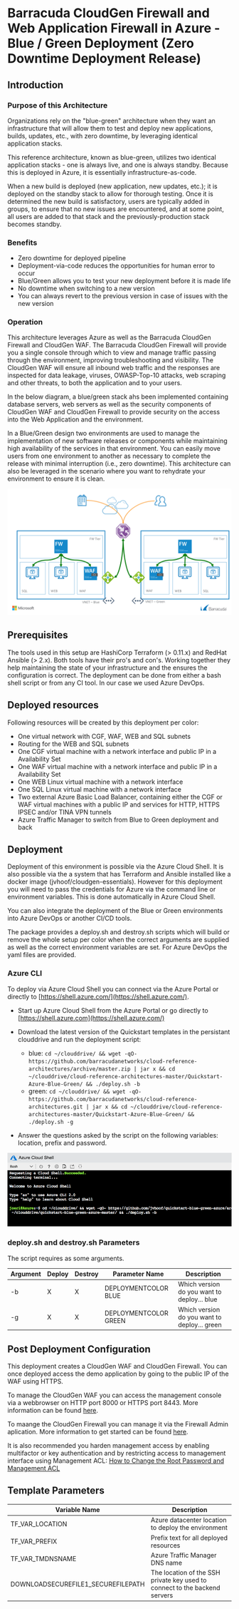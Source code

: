 # Barracuda CloudGen Firewall and Web Application Firewall in Azure - Blue / Green Deployment (Zero Downtime Deployment Release)

## Introduction

### Purpose of this Architecture

Organizations rely on the "blue-green" architecture when they want an infrastructure that will allow them to test and deploy new applications, builds, updates, etc., with zero downtime, by leveraging identical application stacks.  

This reference architecture, known as blue-green, utilizes two identical application stacks - one is always live, and one is always standby.  Because this is deployed in Azure, it is essentially infrastructure-as-code.

When a new build is deployed (new application, new updates, etc.); it is deployed on the standby stack to allow for thorough testing.  Once it is determined the new build is satisfactory, users are typically added in groups, to ensure that no new issues are encountered, and at some point, all users are added to that stack and the previously-production stack becomes standby.

### Benefits

- Zero downtime for deployed pipeline
- Deployment-via-code reduces the opportunities for human error to occur
- Blue/Green allows you to test your new deployment before it is made life
- No downtime when switching to a new version
- You can always revert to the previous version in case of issues with the new version

### Operation

This architecture leverages Azure as well as the Barracuda CloudGen Firewall and CloudGen WAF. The Barracuda CloudGen Firewall will provide you a single console through which to view and manage traffic passing through the environment, improving troubleshooting and visibility.  The CloudGen WAF will ensure all inbound web traffic and the responses are inspected for data leakage, viruses, OWASP-Top-10 attacks, web scraping and other threats, to both the application and to your users.

In the below diagram, a blue/green stack ahs been implemented containing database servers, web servers as well as the security components of CloudGen WAF and CloudGen Firewall to provide security on the access into the Web Application and the environment.

In a Blue/Green design two environments are used to manage the implementation of new software releases or components while maintaining high availability of the services in that environment.  You can easily move users from one environment to another as necessary to complete the release with minimal interruption (i.e., zero downtime).  This architecture can also be leveraged in the scenario where you want to rehydrate your environment to ensure it is clean.

![CGF Azure Network Architecture](images/cudalab-blue-green.png)

## Prerequisites
The tools used in this setup are HashiCorp Terraform (> 0.11.x) and RedHat Ansible (> 2.x). Both tools have their pro's and con's. Working together they help maintaining the state of your infrastructure and the ensures the configuration is correct. The deployment can be done from either a bash shell script or from any CI tool. In our case we used Azure DevOps.

## Deployed resources
Following resources will be created by this deployment per color:
- One virtual network with CGF, WAF, WEB and SQL subnets
- Routing for the WEB and SQL subnets
- One CGF virtual machine with a network interface and public IP in a Availability Set
- One WAF virtual machine with a network interface and public IP in a Availability Set
- One WEB Linux virtual machine with a network interface
- One SQL Linux virtual machine with a network interface
- Two external Azure Basic Load Balancer, containing either the CGF or WAF virtual machines with a public IP and services for HTTP, HTTPS IPSEC and/or TINA VPN tunnels
- Azure Traffic Manager to switch from Blue to Green deployment and back

## Deployment

Deployment of this environment is possible via the Azure Cloud Shell. It is also possible via the a system that has Terraform and Ansible installed like a docker image (jvhoof/cloudgen-essentials). However for this deployment you will need to pass the credentials for Azure via the command line or environment variables. This is done automatically in Azure Cloud Shell. 

You can also integrate the deployment of the Blue or Green environments into Azure DevOps or another CI/CD tools. 

The package provides a deploy.sh and destroy.sh scripts which will build or remove the whole setup per color when the correct arguments are supplied as well as the correct environment variables are set. For Azure DevOps the yaml files are provided.

### Azure CLI

To deploy via Azure Cloud Shell you can connect via the Azure Portal or directly to [https://shell.azure.com/](https://shell.azure.com/). 

- Start up Azure Cloud Shell from the Azure Portal or go directly to [https://shell.azure.com](https://shell.azure.com/)
- Download the latest version of the Quickstart templates in the persistant clouddrive and run the deployment script:

    - blue: `cd ~/clouddrive/ && wget -qO- https://github.com/barracudanetworks/cloud-reference-architectures/archive/master.zip | jar x && cd ~/clouddrive/cloud-reference-architectures-master/Quickstart-Azure-Blue-Green/ && ./deploy.sh -b`
    - green: `cd ~/clouddrive/ && wget -qO- https://github.com/barracudanetworks/cloud-reference-architectures.git | jar x && cd ~/clouddrive/cloud-reference-architectures-master/Quickstart-Azure-Blue-Green/ && ./deploy.sh -g`

- Answer the questions asked by the script on the following variables: location, prefix and password.

![Azure Cloud Shell Bash Edition](images/azurecloudshell1.png)

### deploy.sh and destroy.sh Parameters
The script requires as some arguments. 

| Argument | Deploy | Destroy | Parameter Name | Description
|---|---|---|---|---
-b | X | X | DEPLOYMENTCOLOR BLUE | Which version do you want to deploy... blue
-g | X | X | DEPLOYMENTCOLOR GREEN | Which version do you want to deploy... green

## Post Deployment Configuration

This deployment creates a CloudGen WAF and CloudGen Firewall. You can once deployed access the demo application by going to the public IP of the WAF using HTTPS.

To manage the CloudGen WAF you can access the management console via a webbrowser on HTTP port 8000 or HTTPS port 8443. More information can be found [here](https://campus.barracuda.com/product/webapplicationfirewall/doc/4259901/getting-started/).

To maange the CloudGen Firewall you can manage it via the Firewall Admin aplication. More information to get started can be found [here](https://campus.barracuda.com/product/cloudgenfirewall/doc/73718955/getting-started/).

It is also recommended you harden management access by enabling multifactor or key authentication and by restricting access to management interface using Management ACL: [How to Change the Root Password and Management ACL](https://campus.barracuda.com/product/nextgenfirewallf/article/NGF71/ChangeRootPWandMgmtACL/)

## Template Parameters

| Variable Name | Description
|---|---
TF_VAR_LOCATION | Azure datacenter location to deploy the environment
TF_VAR_PREFIX | Prefix text for all deployed resources
TF_VAR_TMDNSNAME | Azure Traffic Manager DNS name
DOWNLOADSECUREFILE1_SECUREFILEPATH | The location of the SSH private key used to connect to the backend servers

